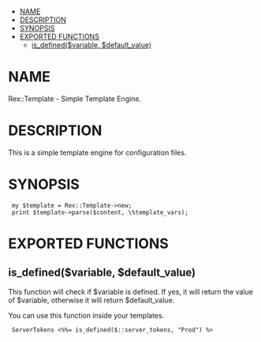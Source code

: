 -   [NAME](#NAME)
-   [DESCRIPTION](#DESCRIPTION)
-   [SYNOPSIS](#SYNOPSIS)
-   [EXPORTED FUNCTIONS](#EXPORTED-FUNCTIONS)
    -   [is\_defined($variable, $default\_value)](#is_defined-variable-default_value-)

# NAME

Rex::Template - Simple Template Engine.

# DESCRIPTION

This is a simple template engine for configuration files.

# SYNOPSIS

     my $template = Rex::Template->new;
     print $template->parse($content, \%template_vars);

# EXPORTED FUNCTIONS

## is\_defined($variable, $default\_value)

This function will check if $variable is defined. If yes, it will return the value of $variable, otherwise it will return $default\_value.

You can use this function inside your templates.

     ServerTokens <%%= is_defined($::server_tokens, "Prod") %>
